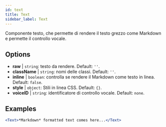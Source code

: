 ```yaml
---
id: text 
title: Text
sidebar_label: Text
---
```


Componente testo, che permette di rendere il testo grezzo come Markdown e permette il controllo vocale.

## Options

* __raw__ | `string`: testo da rendere. Default: `''`.
* __className__ | `string`: nomi delle classi. Default: `''`.
* __inline__ | `boolean`: controlla se rendere il Markdown come testo in linea. Default: `false`.
* __style__ | `object`: Stili in linea CSS. Default: `{}`.
* __voiceID__ | `string`: identificatore di controllo vocale. Default: `none`.


## Examples

```jsx live
<Text>*Markdown* formatted text comes here...</Text>
```



